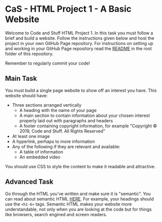 # CaS - HTML Project 1 - A Basic Website

Welcome to Code and Stuff HTML Project 1. In this task you must follow a brief and build a website. Follow the instructions given below and host the project in your own GitHub Page repository. For instructions on setting up and working in your GitHub Page repository read the [README](README.md) in the root folder of this repository.

Remember to regularly commit your code!

## Main Task

You must build a single page website to show off an interest you have. This website should have:

* Three sections arranged vertically
  * A heading with the name of your page
  * A main section to contain information about your chosen interest properly laid out with paragraphs and headers
  * A footer containing copyright information, for example "Copyright © 2019, Code and Stuff. All Rights Reserved"
* At least one image
* A hyperlink, perhaps to more information
* Any of the following if they are relevant and available:
  * A table of information
  * An embedded video

You should use CSS to style the content to make it readable and attractive.

## Advanced Task

Go through the HTML you've written and make sure it is "semantic". You can read about semantic HTML [HERE](https://developer.mozilla.org/en-US/docs/Glossary/Semantics "Semantics - MDN"). For example, your headings should use the ```<h1-6>``` tags. Semantic HTML makes your website more understandable, not only when you are looking at the code but for things like browsers, search engined and screen readers.